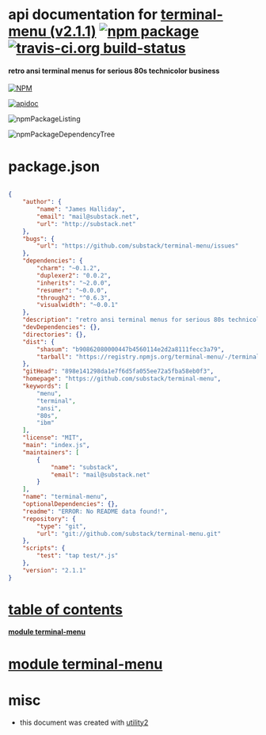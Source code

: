 # api documentation for  [terminal-menu (v2.1.1)](https://github.com/substack/terminal-menu)  [![npm package](https://img.shields.io/npm/v/npmdoc-terminal-menu.svg?style=flat-square)](https://www.npmjs.org/package/npmdoc-terminal-menu) [![travis-ci.org build-status](https://api.travis-ci.org/npmdoc/node-npmdoc-terminal-menu.svg)](https://travis-ci.org/npmdoc/node-npmdoc-terminal-menu)
#### retro ansi terminal menus for serious 80s technicolor business

[![NPM](https://nodei.co/npm/terminal-menu.png?downloads=true)](https://www.npmjs.com/package/terminal-menu)

[![apidoc](https://npmdoc.github.io/node-npmdoc-terminal-menu/build/screenCapture.buildNpmdoc.browser._2Fhome_2Ftravis_2Fbuild_2Fnpmdoc_2Fnode-npmdoc-terminal-menu_2Ftmp_2Fbuild_2Fapidoc.html.png)](https://npmdoc.github.io/node-npmdoc-terminal-menu/build..beta..travis-ci.org/apidoc.html)

![npmPackageListing](https://npmdoc.github.io/node-npmdoc-terminal-menu/build/screenCapture.npmPackageListing.svg)

![npmPackageDependencyTree](https://npmdoc.github.io/node-npmdoc-terminal-menu/build/screenCapture.npmPackageDependencyTree.svg)



# package.json

```json

{
    "author": {
        "name": "James Halliday",
        "email": "mail@substack.net",
        "url": "http://substack.net"
    },
    "bugs": {
        "url": "https://github.com/substack/terminal-menu/issues"
    },
    "dependencies": {
        "charm": "~0.1.2",
        "duplexer2": "0.0.2",
        "inherits": "~2.0.0",
        "resumer": "~0.0.0",
        "through2": "^0.6.3",
        "visualwidth": "~0.0.1"
    },
    "description": "retro ansi terminal menus for serious 80s technicolor business",
    "devDependencies": {},
    "directories": {},
    "dist": {
        "shasum": "b90862080000447b4560114e2d2a8111fecc3a79",
        "tarball": "https://registry.npmjs.org/terminal-menu/-/terminal-menu-2.1.1.tgz"
    },
    "gitHead": "898e141298da1e7f6d5fa055ee72a5fba58eb0f3",
    "homepage": "https://github.com/substack/terminal-menu",
    "keywords": [
        "menu",
        "terminal",
        "ansi",
        "80s",
        "ibm"
    ],
    "license": "MIT",
    "main": "index.js",
    "maintainers": [
        {
            "name": "substack",
            "email": "mail@substack.net"
        }
    ],
    "name": "terminal-menu",
    "optionalDependencies": {},
    "readme": "ERROR: No README data found!",
    "repository": {
        "type": "git",
        "url": "git://github.com/substack/terminal-menu.git"
    },
    "scripts": {
        "test": "tap test/*.js"
    },
    "version": "2.1.1"
}
```



# <a name="apidoc.tableOfContents"></a>[table of contents](#apidoc.tableOfContents)

#### [module terminal-menu](#apidoc.module.terminal-menu)



# <a name="apidoc.module.terminal-menu"></a>[module terminal-menu](#apidoc.module.terminal-menu)



# misc
- this document was created with [utility2](https://github.com/kaizhu256/node-utility2)
